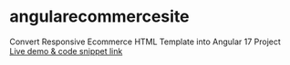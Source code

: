 # angularecommercesite
Convert Responsive Ecommerce HTML Template into Angular 17 Project<br>
[Live demo & code snippet link
](https://therichpost.com/convert-responsive-ecommerce-html-template-into-angular-17-project/)
